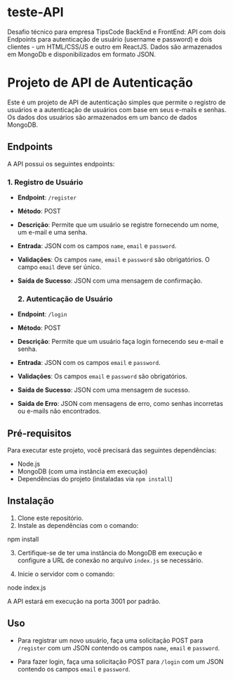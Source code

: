 # teste-API
Desafio técnico para empresa TipsCode BackEnd e FrontEnd: API com dois Endpoints para autenticação de usuário (username e password) e dois clientes - um HTML/CSS/JS e outro em ReactJS. Dados são armazenados em MongoDb e disponibilizados em formato JSON.
# Projeto de API de Autenticação

Este é um projeto de API de autenticação simples que permite o registro de usuários e a autenticação de usuários com base em seus e-mails e senhas. Os dados dos usuários são armazenados em um banco de dados MongoDB.

## Endpoints

A API possui os seguintes endpoints:

### 1. Registro de Usuário

- **Endpoint**: `/register`
- **Método**: POST
- **Descrição**: Permite que um usuário se registre fornecendo um nome, um e-mail e uma senha.
- **Entrada**: JSON com os campos `name`, `email` e `password`.
- **Validações**: Os campos `name`, `email` e `password` são obrigatórios. O campo `email` deve ser único.
- **Saída de Sucesso**: JSON com uma mensagem de confirmação.
  ### 2. Autenticação de Usuário

- **Endpoint**: `/login`
- **Método**: POST
- **Descrição**: Permite que um usuário faça login fornecendo seu e-mail e senha.
- **Entrada**: JSON com os campos `email` e `password`.
- **Validações**: Os campos `email` e `password` são obrigatórios.
- **Saída de Sucesso**: JSON com uma mensagem de sucesso.
- **Saída de Erro**: JSON com mensagens de erro, como senhas incorretas ou e-mails não encontrados.

## Pré-requisitos

Para executar este projeto, você precisará das seguintes dependências:

- Node.js
- MongoDB (com uma instância em execução)
- Dependências do projeto (instaladas via `npm install`)

## Instalação

1. Clone este repositório.
2. Instale as dependências com o comando:

npm install


3. Certifique-se de ter uma instância do MongoDB em execução e configure a URL de conexão no arquivo `index.js` se necessário.

4. Inicie o servidor com o comando:

node index.js


A API estará em execução na porta 3001 por padrão.

## Uso

- Para registrar um novo usuário, faça uma solicitação POST para `/register` com um JSON contendo os campos `name`, `email` e `password`.

- Para fazer login, faça uma solicitação POST para `/login` com um JSON contendo os campos `email` e `password`.









